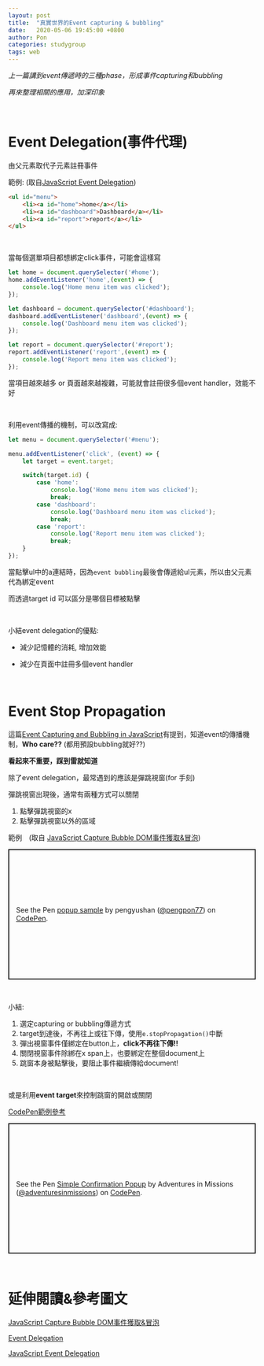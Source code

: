 ```yaml
---
layout: post
title:  "真實世界的Event capturing & bubbling"
date:   2020-05-06 19:45:00 +0800
author: Pon
categories: studygroup 
tags: web
---
```




*上一篇講到event傳遞時的三種phase，形成事件capturing和bubbling*

*再來整理相關的應用，加深印象*

<br>

# Event Delegation(事件代理)

由父元素取代子元素註冊事件

範例: (取自[JavaScript Event Delegation](https://www.javascripttutorial.net/javascript-dom/javascript-event-delegation/))

```html
<ul id="menu">
    <li><a id="home">home</a></li>
    <li><a id="dashboard">Dashboard</a></li>
    <li><a id="report">report</a></li>
</ul>
```

<br>

當每個選單項目都想綁定click事件，可能會這樣寫

```javascript
let home = document.querySelector('#home');
home.addEventListener('home',(event) => {
    console.log('Home menu item was clicked');
});

let dashboard = document.querySelector('#dashboard');
dashboard.addEventListener('dashboard',(event) => {
    console.log('Dashboard menu item was clicked');
});

let report = document.querySelector('#report');
report.addEventListener('report',(event) => {
    console.log('Report menu item was clicked');
});
```

當項目越來越多 or 頁面越來越複雜，可能就會註冊很多個event handler，效能不好

<br>

利用event傳播的機制，可以改寫成:

```javascript
let menu = document.querySelector('#menu');

menu.addEventListener('click', (event) => {
    let target = event.target;

    switch(target.id) {
        case 'home':
            console.log('Home menu item was clicked');
            break;
        case 'dashboard':
            console.log('Dashboard menu item was clicked');
            break;
        case 'report':
            console.log('Report menu item was clicked');
            break;
    }
});
```

當點擊ul中的a連結時，因為`event bubbling`最後會傳遞給ul元素，所以由父元素代為綁定event

而透過target id 可以區分是哪個目標被點擊

<br>

小結event delegation的優點:

- 減少記憶體的消耗, 增加效能

- 減少在頁面中註冊多個event handler

  

<br>

# Event Stop Propagation

這篇[Event Capturing and Bubbling in JavaScript](https://www.kirupa.com/html5/event_capturing_bubbling_javascript.htm)有提到，知道event的傳播機制，**Who care??** (都用預設bubbling就好??)

**看起來不重要，踩到雷就知道**



除了event delegation，最常遇到的應該是彈跳視窗(for 手刻)

彈跳視窗出現後，通常有兩種方式可以關閉

1. 點擊彈跳視窗的x
2. 點擊彈跳視窗以外的區域

範例　(取自 [JavaScript Capture Bubble DOM事件獲取&冒泡](https://iandays.com/2019/03/21/eventpass/))

<p class="codepen" data-height="265" data-theme-id="dark" data-default-tab="html,result" data-user="pengpon77" data-slug-hash="PoPQzWx" style="height: 265px; box-sizing: border-box; display: flex; align-items: center; justify-content: center; border: 2px solid; margin: 1em 0; padding: 1em;" data-pen-title="popup sample">
  <span>See the Pen <a href="https://codepen.io/pengpon77/pen/PoPQzWx">
  popup sample</a> by pengyushan (<a href="https://codepen.io/pengpon77">@pengpon77</a>)
  on <a href="https://codepen.io">CodePen</a>.</span>
</p>
<script async src="https://static.codepen.io/assets/embed/ei.js"></script>

<br>

小結:

1. 選定capturing or bubbling傳遞方式
2. target到達後，不再往上或往下傳，使用`e.stopPropagation()`中斷
3. 彈出視窗事件僅綁定在button上，**click不再往下傳!!** 
4. 關閉視窗事件除綁在x span上，也要綁定在整個document上
5. 跳窗本身被點擊後，要阻止事件繼續傳給document! 



<br>

或是利用**event target**來控制跳窗的開啟或關閉

[CodePen範例參考](https://codepen.io/adventuresinmissions/pen/nrhHF)

<p class="codepen" data-height="265" data-theme-id="dark" data-default-tab="css,result" data-user="adventuresinmissions" data-slug-hash="nrhHF" style="height: 265px; box-sizing: border-box; display: flex; align-items: center; justify-content: center; border: 2px solid; margin: 1em 0; padding: 1em;" data-pen-title="Simple Confirmation Popup">
  <span>See the Pen <a href="https://codepen.io/adventuresinmissions/pen/nrhHF">
  Simple Confirmation Popup</a> by Adventures in Missions (<a href="https://codepen.io/adventuresinmissions">@adventuresinmissions</a>)
  on <a href="https://codepen.io">CodePen</a>.</span>
</p>
<script async src="https://static.codepen.io/assets/embed/ei.js"></script>

<br>

# 延伸閱讀&參考圖文



[JavaScript Capture Bubble DOM事件獲取&冒泡](https://iandays.com/2019/03/21/eventpass/)

[Event Delegation](https://riptutorial.com/dom/example/12614/event-delegation)

[JavaScript Event Delegation](https://www.javascripttutorial.net/javascript-dom/javascript-event-delegation/)